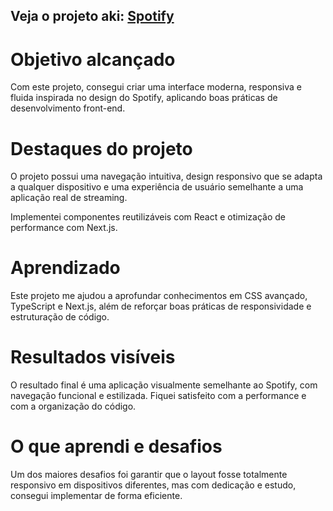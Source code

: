 
## Veja o projeto aki: <a href="https://spotify-interface-five.vercel.app/">Spotify</a>

# Objetivo alcançado

Com este projeto, consegui criar uma interface moderna, responsiva e fluida inspirada no design do Spotify, aplicando boas práticas de desenvolvimento front-end.

# Destaques do projeto

O projeto possui uma navegação intuitiva, design responsivo que se adapta a qualquer dispositivo e uma experiência de usuário semelhante a uma aplicação real de streaming.

Implementei componentes reutilizáveis com React e otimização de performance com Next.js.

# Aprendizado

Este projeto me ajudou a aprofundar conhecimentos em CSS avançado, TypeScript e Next.js, além de reforçar boas práticas de responsividade e estruturação de código.

# Resultados visíveis

O resultado final é uma aplicação visualmente semelhante ao Spotify, com navegação funcional e estilizada. Fiquei satisfeito com a performance e com a organização do código.

# O que aprendi e desafios

Um dos maiores desafios foi garantir que o layout fosse totalmente responsivo em dispositivos diferentes, mas com dedicação e estudo, consegui implementar de forma eficiente.